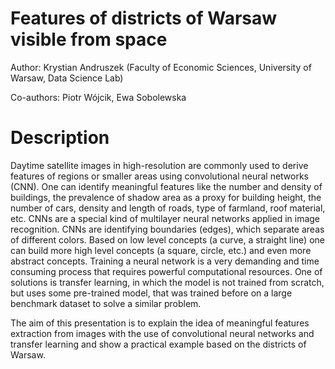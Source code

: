 # Features of districts of Warsaw visible from space

Author: Krystian Andruszek (Faculty of Economic Sciences, University of Warsaw, Data Science Lab)

Co-authors: Piotr Wójcik, Ewa Sobolewska

# Description

Daytime satellite images in high-resolution are commonly used to derive features of regions or smaller areas using convolutional neural networks (CNN). One can identify meaningful features like the number and density of buildings, the prevalence of shadow area as a proxy for building height, the number of cars, density and length of roads, type of farmland, roof material, etc. CNNs are a special kind of multilayer neural networks applied in image recognition. CNNs are identifying boundaries (edges), which separate areas of different colors. Based on low level concepts (a curve, a straight line) one can build more high level concepts (a square, circle, etc.) and even more abstract concepts. Training a neural network is a very demanding and time consuming process that requires powerful computational resources. One of solutions is transfer learning, in which the model is not trained from scratch, but uses some pre-trained model, that was trained before on a large benchmark dataset to solve a similar problem.

The aim of this presentation is to explain the idea of meaningful features extraction from images with the use of convolutional neural networks and transfer learning and show a practical example based on the districts of Warsaw. 

